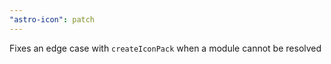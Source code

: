 ```yaml
---
"astro-icon": patch
---
```


Fixes an edge case with `createIconPack` when a module cannot be resolved
